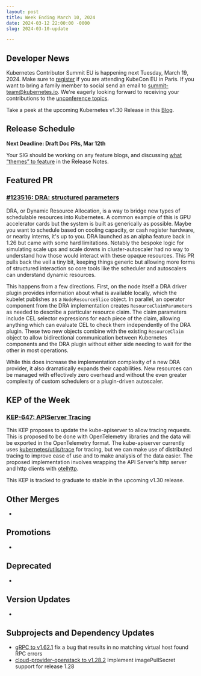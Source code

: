 ```yaml
---
layout: post
title: Week Ending March 10, 2024
date: 2024-03-12 22:00:00 -0000
slug: 2024-03-10-update

---
```


## Developer News

Kubernetes Contributor Summit EU is happening next Tuesday, March 19, 2024. Make sure to [register](https://www.kubernetes.dev/events/2024/kcseu/registration/) if you are attending KubeCon EU in Paris. If you want to bring a family member to social send an email to [summit-team@kubernetes.io](mailto:summit-team@kubernetes.io). We're eagerly looking forward to receiving your contributions to the [unconference topics](https://github.com/kubernetes/community/issues/7692).

Take a peek at the upcoming Kubernetes v1.30 Release in this [Blog](https://kubernetes.io/blog/2024/03/12/kubernetes-1-30-upcoming-changes/).

## Release Schedule

**Next Deadline: Draft Doc PRs, Mar 12th**

Your SIG should be working on any feature blogs, and discussing [what “themes” to feature](https://github.com/kubernetes/sig-release/discussions/2424) in the Release Notes.

## Featured PR

### [#123516: DRA: structured parameters](https://github.com/kubernetes/kubernetes/pull/123516)

DRA, or Dynamic Resource Allocation, is a way to bridge new types of schedulable resources into Kubernetes. A common example of this is GPU accelerator cards but the system is built as generically as possible. Maybe you want to schedule based on cooling capacity, or cash register hardware, or nearby interns, it's up to you. DRA launched as an alpha feature back in 1.26 but came with some hard limitations. Notably the bespoke logic for simulating scale ups and scale downs in cluster-autoscaler had no way to understand how those would interact with these opaque resources. This PR pulls back the veil a tiny bit, keeping things generic but allowing more forms of structured interaction so core tools like the scheduler and autoscalers can understand dynamic resources.

This happens from a few directions. First, on the node itself a DRA driver plugin provides information about what is available locally, which the kubelet publishes as a `NodeResourceSlice` object. In parallel, an operator component from the DRA implementation creates `ResourceClaimParameters` as needed to describe a particular resource claim. The claim parameters include CEL selector expressions for each piece of the claim, allowing anything which can evaluate CEL to check them independently of the DRA plugin. These two new objects combine with the existing `ResourceClaim` object to allow bidirectional communication between Kubernetes components and the DRA plugin without either side needing to wait for the other in most operations.

While this does increase the implementation complexity of a new DRA provider, it also dramatically expands their capabilities. New resources can be managed with effectively zero overhead and without the even greater complexity of custom schedulers or a plugin-driven autoscaler.

## KEP of the Week

### [KEP-647: APIServer Tracing](https://github.com/kubernetes/enhancements/tree/master/keps/sig-instrumentation/647-apiserver-tracing)

This KEP proposes to update the kube-apiserver to allow tracing requests. This is proposed to be done with OpenTelemetry libraries and the data will be exported in the OpenTelemetry format. The kube-apiserver currently uses [kubernetes/utils/trace](https://github.com/kubernetes/utils/tree/master/trace) for tracing, but we can make use of distributed tracing to improve ease of use and to make analysis of the data easier. The proposed implementation involves wrapping the API Server's http server and http clients with [otelhttp](https://github.com/open-telemetry/opentelemetry-go-contrib/tree/main/instrumentation/net/http/otelhttp).

This KEP is tracked to graduate to stable in the upcoming v1.30 release.

## Other Merges

*

## Promotions

*

## Deprecated

*

## Version Updates

*

## Subprojects and Dependency Updates

* [gRPC to v1.62.1](https://github.com/grpc/grpc-go/releases/tag/v1.62.1) fix a bug that results in no matching virtual host found RPC errors
* [cloud-provider-openstack to v1.28.2](https://github.com/kubernetes/cloud-provider-openstack/releases/tag/v1.28.2) Implement imagePullSecret support for release 1.28
